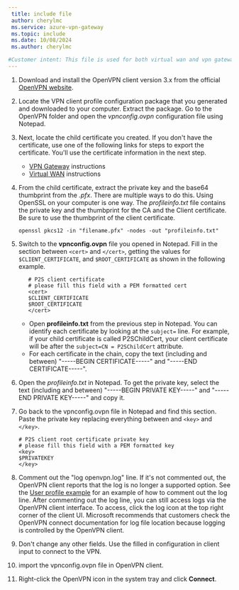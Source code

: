 ```yaml
---
 title: include file
 author: cherylmc
 ms.service: azure-vpn-gateway
 ms.topic: include
 ms.date: 10/08/2024
 ms.author: cherylmc

#Customer intent: This file is used for both virtual wan and vpn gateway articles.
---
```


1. Download and install the OpenVPN client version 3.x from the official [OpenVPN website](https://openvpn.net/client/client-connect-vpn-for-windows/).
1. Locate the VPN client profile configuration package that you generated and downloaded to your computer. Extract the package. Go to the OpenVPN folder and open the *vpnconfig.ovpn* configuration file using Notepad.
1. Next, locate the child certificate you created. If you don't have the certificate, use one of the following links for steps to export the certificate. You'll use the certificate information in the next step.

   * [VPN Gateway](/azure/vpn-gateway/vpn-gateway-certificates-point-to-site#clientexport) instructions
   * [Virtual WAN](/azure/virtual-wan/certificates-point-to-site#clientexport) instructions
1. From the child certificate, extract the private key and the base64 thumbprint from the *.pfx*. There are multiple ways to do this. Using OpenSSL on your computer is one way. The *profileinfo.txt* file contains the private key and the thumbprint for the CA and the Client certificate. Be sure to use the thumbprint of the client certificate.

   ```
   openssl pkcs12 -in "filename.pfx" -nodes -out "profileinfo.txt"
   ```
1. Switch to the **vpnconfig.ovpn** file you opened in Notepad. Fill in the section between `<cert>` and `</cert>`, getting the values for `$CLIENT_CERTIFICATE`, and `$ROOT_CERTIFICATE` as shown in the following example.

   ```
      # P2S client certificate
      # please fill this field with a PEM formatted cert
      <cert>
      $CLIENT_CERTIFICATE
      $ROOT_CERTIFICATE
      </cert>
      ```

   * Open **profileinfo.txt** from the previous step in Notepad. You can identify each certificate by looking at the `subject=` line. For example, if your child certificate is called P2SChildCert, your client certificate will be after the `subject=CN = P2SChildCert` attribute.
   * For each certificate in the chain, copy the text (including and between) "-----BEGIN CERTIFICATE-----" and "-----END CERTIFICATE-----".

1. Open the *profileinfo.txt* in Notepad. To get the private key, select the text (including and between) "-----BEGIN PRIVATE KEY-----" and "-----END PRIVATE KEY-----" and copy it.
1. Go back to the vpnconfig.ovpn file in Notepad and find this section. Paste the private key replacing everything between and `<key>` and `</key>`.

   ```
   # P2S client root certificate private key
   # please fill this field with a PEM formatted key
   <key>
   $PRIVATEKEY
   </key>
   ```

1. Comment out the "log openvpn.log" line. If it's not commented out, the OpenVPN client reports that the log is no longer a supported option. See the [User profile example](#example) for an example of how to comment out the log line. After commenting out the log line, you can still access logs via the OpenVPN client interface. To access, click the log icon at the top right corner of the client UI. Microsoft recommends that customers check the OpenVPN connect documentation for log file location because logging is controlled by the OpenVPN client.
1. Don't change any other fields. Use the filled in configuration in client input to connect to the VPN.
1. import the vpnconfig.ovpn file in OpenVPN client.
1. Right-click the OpenVPN icon in the system tray and click **Connect**.
